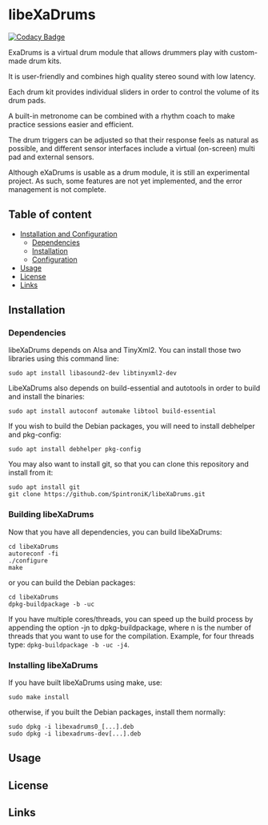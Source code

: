 # libeXaDrums

[![Codacy Badge](https://api.codacy.com/project/badge/Grade/6fd320220fc24258a77b70ac716e4ee1)](https://app.codacy.com/app/SpintroniK/libeXaDrums?utm_source=github.com&utm_medium=referral&utm_content=SpintroniK/libeXaDrums&utm_campaign=Badge_Grade_Dashboard)

 ExaDrums is a virtual drum module that allows drummers play with
 custom-made drum kits.

 It is user-friendly and combines high quality stereo sound with low
 latency.

 Each drum kit provides individual sliders in order to control the
 volume of its drum pads.

 A built-in metronome can be combined with a rhythm coach to make
 practice sessions easier and efficient.

 The drum triggers can be adjusted so that their response feels as
 natural as possible, and different sensor interfaces include a
 virtual (on-screen) multi pad and external sensors.

 Although eXaDrums is usable as a drum module, it is still an
 experimental project. As such, some features are not yet implemented,
 and the error management is not complete.

## Table of content

- [Installation and Configuration](#installation)
  - [Dependencies](#dependencies)
  - [Installation](#installation)
  - [Configuration](#configuration)
- [Usage](#usage)
- [License](#license)
- [Links](#links)

## Installation

### Dependencies

libeXaDrums depends on Alsa and TinyXml2. You can install those two libraries using this command line:

```shell
sudo apt install libasound2-dev libtinyxml2-dev
```

LibeXaDrums also depends on build-essential and autotools in order to build and install the binaries:

```shell
sudo apt install autoconf automake libtool build-essential
```

If you wish to build the Debian packages, you will need to install debhelper and pkg-config:

```shell
sudo apt install debhelper pkg-config
```

You may also want to install git, so that you can clone this repository and install from it:

```shell
sudo apt install git
git clone https://github.com/SpintroniK/libeXaDrums.git
```

### Building libeXaDrums

Now that you have all dependencies, you can build libeXaDrums:

```shell
cd libeXaDrums
autoreconf -fi
./configure
make
```

or you can build the Debian packages:

```shell
cd libeXaDrums
dpkg-buildpackage -b -uc
```

If you have multiple cores/threads, you can speed up the build process by appending the option -jn to dpkg-buildpackage, where n is the number of threads that you want to use for the compilation.
Example, for four threads type: `dpkg-buildpackage -b -uc -j4`.

### Installing libeXaDrums

If you have built libeXaDrums using make, use:

```sudo make install```

otherwise, if you built the Debian packages, install them normally:

```shell
sudo dpkg -i libexadrums0_[...].deb
sudo dpkg -i libexadrums-dev[...].deb
```

## Usage

## License

## Links
